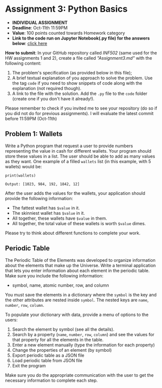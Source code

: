 # Assignment 3: Python Basics

* **INDIVIDUAL ASSIGNMENT**
* **Deadline**: Oct-11th 11:59PM
* **Value**: 100 points counted towards Homework category
* **Link to the code run on Jupyter Notebook(.py file) for the answers below**: [click here]()

**How to submit**: In your GitHub repository called *INF502* (same used for the HW assignments 1 and 2), create a file called *"Assignment3.md"* with the following content:
  1. The problem's specification (as provided below in this file);
  2. A brief textual explanation of you approach to solve the problem. Use the tag ```code``` if you need to show snippets of code along with the explanation (not required though).
  3. A link to the file with the solution. Add the `.py` file to the `code` folder (create one if you don't have it already!).
  
  Please remember to check if you invited me to see your repository (do so if you did not do for previous assignments). I will evaluate the latest commit before 11:59PM (Oct-11th)

## Problem 1: Wallets

Write a Python program that request a user to provide numbers representing the value in cash for different wallets. Your program should store these values in a list. The user should be able to add as many values as they want. One example of a filled `wallets` list (in this example, with 5 wallets) would be:

```
print(wallets)

Output: [1023, 984, 192, 1842, 12]
```

After the user adds the values for the wallets, your application should provide the following information:
* The fattest wallet has `$value` in it.
* The skinniest wallet has `$value` in it.
* All together, these wallets have `$value` in them.
* All together, the total value of these wallets is worth `$value` dimes.

Please try to think about different functions to complete your work.

## Periodic Table 

The Periodic Table of the Elements was developed to organize information about the elements that make up the Universe.
Write a terminal application that lets you enter information about each element in the periodic table.
Make sure you include the following information:
* symbol, name, atomic number, row, and column

You must save the elements in a dictionary where the `symbol` is the key and the other attributes are nested inside `symbol`. The nested keys are `name`, `number`, `row`, `column`.

To populate your dictionary with data, provide a menu of options to the users:

1. Search the element by symbol (see all the details).
2. Search by a property (`name`, `number`, `row`, `column`) and see the values for that property for all the elements in the table.
3. Enter a new element manually (type the information for each property)
4. Change the properties of an element (by symbol)
5. Export periodic table as a JSON file
6. Load periodic table from JSON file
7. Exit the program

Make sure you do the appropriate communication with the user to get the necessary information to complete each step.
